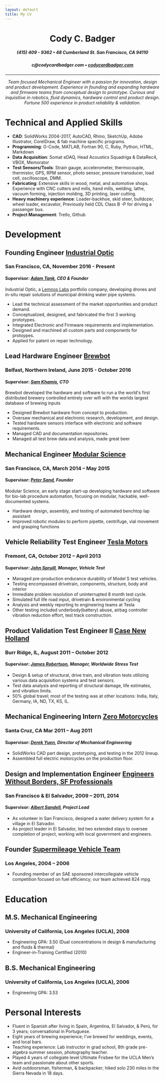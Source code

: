 ```yaml
---
layout: default
title: My CV
---
```


<center><h1 class="header">Cody C. Badger</h1></center>
<center><h5>(415) 409 - 9362   •   48 Cumberland St. San Francisco, CA 94110</h5></center>
<center><h5>c@codycardbadger.com   •   <a href="codycardbadger.com">codycardbadger.com</a></h5></center>

---

<center><p><i>Team focused Mechanical Engineer with a passion for innovation, design and product development. Experience in founding and expanding hardware and firmware teams from conceptual design to prototype. Curious and inquisitive in robotics, fluid dynamics, hardware control and product design. Fortune 500 experience in product reliability & validation.</i></p></center>

# Technical and Applied Skills

* **CAD**: SolidWorks 2004-2017, AutoCAD, Rhino, SketchUp, Adobe Illustrator, CorelDraw, & fab machine specific programs.
* **Programming**: G-Code, MATLAB, Fortran 90, C, Ruby, Python, HTML, Markdown
* **Data Acquisition**: Somat eDAQ, Head Acoustics Squadriga & DataRec4, VBOX, Memorator
* **Test Sensors/Tools**: Strain gauge, accelerometer, thermocouple, thermistor, GPS, RPM sensor, photo sensor, pressure transducer, load cell, oscilloscope, DMM.
* **Fabricating**: Extensive skills in wood, metal, and automotive shops. Experience with CNC cutters and mills, hand mills, welding, lathe, vacuum forming, injection molding, 3D printing, laser cutting.
* **Heavy machinery experience**: Loader-backhoe, skid steer, bulldozer, wheel loader, excavator, Previously held CDL Class B -P for driving a passenger bus.
* **Project Management**: Trello, Github

# Development

## Founding Engineer [Industrial Optic](www.industrialoptic.io)

### San Francisco, CA, November 2016 - Present

#### Supervisor: *[Adam Tank](https://www.linkedin.com/in/adamtank/), CEO & Founder*

Industrial Optic, a [Lemnos Labs](www.lemnos.vc) portfolio company, developing drones and in-situ repair solutions of municipal drinking water pipe systems.

* Lead the technical assessment of the market opportunities and product demand.
* Conceptualized, designed, and fabricated the first 3 working prototypes.
* Integrated Electronic and Firmware requirements and implementation.
* Designed and machined all custom parts and components for protoypes.
* Applied for patent on repair technology.

## Lead Hardware Engineer [Brewbot](http://www.brewbot.io)

### Belfast, Northern Ireland, June 2015 - October 2016

#### Supervisor: *[Sam Khamis](https://www.linkedin.com/in/samuel-khamis-3096688), CTO*

Brewbot developed the hardware and software to run a the world's first distributed brewery controlled entirely over wifi with the worlds largest database of brewing inputs

* Designed Brewbot hardware from concept to production. 
* Oversaw mechanical and electronic research, development, and design.
* Tested hardware sensors interface with electronic and software requirements.
* Managed CAD and documentation repositories.
* Managed all test brew data and analysis, made great beer

## Mechanical Engineer [Modular Science](http://www.modularscience.com)

### San Francisco, CA, March 2014 – May 2015

#### Supervisor: *[Peter Sand](https://www.linkedin.com/in/petersand), Founder*

Modular Science, an early stage start-up developing hardware and software for bio-lab procedure automation, focusing on modular, hackable, well-documented systems.

* Hardware design, assembly, and testing of automated benchtop lap assistant 
* Improved robotic modules to perform pipette, centrifuge, vial movement and grasping functions

## Vehicle Reliability Test Engineer [Tesla Motors](http://www.teslamotors.com)

### Fremont, CA, October 2012 – April 2013

#### Supervisor: *[John Spruill](https://www.linkedin.com/in/john-spruill-6a620511), Manager, Vehicle Test*

* Managed pre-production endurance durability of Model S test vehicles.
* Testing encompassed drivetrain, components, structure, body and interior
* Immediate problem resolution of uninterrupted 8 month test cycle.
* Simulated full life road input, drivetrain & environmental cycling
* Analysis and weekly reporting to engineering teams at Tesla
* Other testing included underbody(battery) abuse, airbag controller vibration reduction effort, test track construction.

## Product Validation Test Engineer II [Case New Holland](http://www.CNH.com)

### Burr Ridge, IL, August 2011 – October 2012

#### Supervisor: *[James Robertson](https://www.linkedin.com/in/bea-and-jim-robertson-70a1202a), Manager, Worldwide Stress Test*

* Design & setup of structural, drive train, and vibration tests utilizing various data acquisition systems and test sensors.
* Test data analysis and reporting of structural damage, life estimates, and vibration limits.
* 50% global travel; most of the testing was at other locations: India, Italy, Germany, IA, ND, TX, KS, IL.

## Mechanical Engineering Intern [Zero Motorcycles](http://www.zeromotorcycles.com)

### Santa Cruz, CA Mar 2011 – Aug 2011

#### Supervisor: *[Derek Yuen](https://www.linkedin.com/in/derek-yuen-13083411), Director of Mechanical Engineering*

* SolidWorks CAD part design, prototyping, and testing in the 2012 lineup.
* Assembled full electric motorcycles on the production floor.

## Design and Implementation Engineer [Engineers Without Borders, SF Professionals](http://ewb-sfp.org/)

### San Francisco & El Salvador, 2009 – 2011, 2014

#### Supervisor: *[Albert Sandell](http://www.loopnet.com/profile/8083659940/Bert-Sandell/Listings/), Project Lead*

* As volunteer in San Francisco, designed a water delivery system for a village in El Salvador.
* As project leader in El Salvador, led two extended stays to oversee completion of project, working with local government and engineers.

## Founder [Supermileage Vehicle Team](http://uclaracing.org/supermileage/)

### Los Angeles, 2004 – 2006

* Founding member of an SAE sponsored intercollegiate vehicle competition focused on fuel efficiency; our team achieved 824 mpg.

# Education

## M.S. Mechanical Engineering

### University of California, Los Angeles (UCLA), 2008

* Engineering GPA: 3.50 (Dual concentrations in design & manufacturing and fluids & thermal)
* Engineer-in-Training Certified (2010)

## B.S. Mechanical Engineering

### University of California, Los Angeles (UCLA), 2006

* Engineering GPA: 3.53

# Personal Interests

* Fluent in Spanish after living in Spain, Argentina, El Salvador, & Perú, for 3 years; conversational in Portuguese.
* Eight years of brewing experience; I've brewed for weddings, events, and local bars.
* Teaching experience: Lab instructor in grad school, 8th grade pre-algebra summer session, photography teacher.
* Played 4 years of collegiate level Ultimate Frisbee for the UCLA Men’s team and passionate about other sports.
* Avid outdoorsman, fisherman, & backpacker; hiked solo 230 miles in the Sierra Nevada in 18 days.